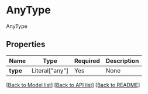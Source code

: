 # AnyType

AnyType

## Properties
| Name | Type | Required | Description |
| ------------ | ------------- | ------------- | ------------- |
**type** | Literal["any"] | Yes | None |


[[Back to Model list]](../../../README.md#models-v1-link) [[Back to API list]](../../../README.md#apis-v1-link) [[Back to README]](../../../README.md)
